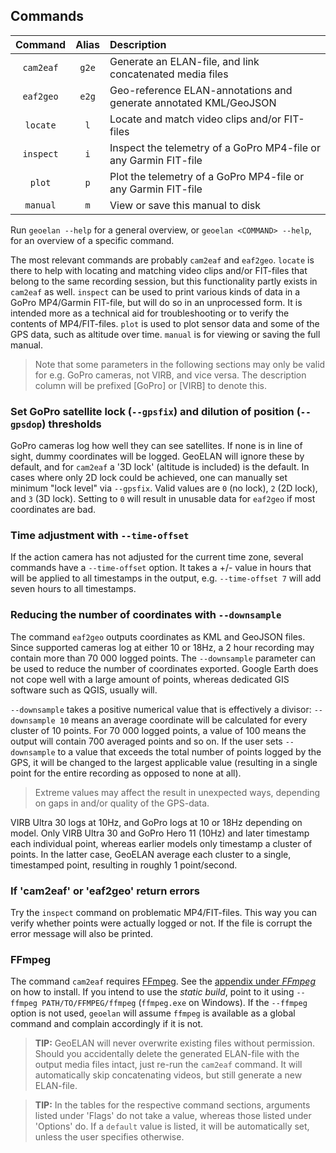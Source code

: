 ## Commands

| Command   | Alias | Description |
| :-------: | :---: | :---------- |
| `cam2eaf` | `g2e` | Generate an ELAN-file, and link concatenated media files |
| `eaf2geo` | `e2g` | Geo-reference ELAN-annotations and generate annotated KML/GeoJSON |
| `locate`  | `l`   | Locate and match video clips and/or FIT-files |
| `inspect` | `i`   | Inspect the telemetry of a GoPro MP4-file or any Garmin FIT-file |
| `plot`    | `p`   | Plot the telemetry of a GoPro MP4-file or any Garmin FIT-file |
| `manual`  | `m`   | View or save this manual to disk |

Run `geoelan --help` for a general overview, or `geoelan <COMMAND> --help`, for an overview of a specific command.

The most relevant commands are probably `cam2eaf` and `eaf2geo`. `locate` is there to help with locating and matching video clips and/or FIT-files that belong to the same recording session, but this functionality partly exists in `cam2eaf` as well. `inspect` can be used to print various kinds of data in a GoPro MP4/Garmin FIT-file, but will do so in an unprocessed form. It is intended more as a technical aid for troubleshooting or to verify the contents of MP4/FIT-files. `plot` is used to plot sensor data and some of the GPS data, such as altitude over time. `manual` is for viewing or saving the full manual.

> Note that some parameters in the following sections may only be valid for e.g. GoPro cameras, not VIRB, and vice versa. The description column will be prefixed \[GoPro\] or \[VIRB\] to denote this.

### Set GoPro satellite lock (`--gpsfix`) and dilution of position (`--gpsdop`) thresholds

GoPro cameras log how well they can see satellites. If none is in line of sight, dummy coordinates will be logged. GeoELAN will ignore these by default, and for `cam2eaf` a '3D lock' (altitude is included) is the default. In cases where only 2D lock could be achieved, one can manually set minimum "lock level" via `--gpsfix`. Valid values are `0` (no lock), `2` (2D lock), and `3` (3D lock). Setting to `0` will result in unusable data for `eaf2geo` if most coordinates are bad.

### Time adjustment with `--time-offset`

If the action camera has not adjusted for the current time zone, several commands have a `--time-offset` option. It takes a +/- value in hours that will be applied to all timestamps in the output, e.g. `--time-offset 7` will add seven hours to all timestamps.

### Reducing the number of coordinates with `--downsample`

The command `eaf2geo` outputs coordinates as KML and GeoJSON files. Since supported cameras log at either 10 or 18Hz, a 2 hour recording may contain more than 70 000 logged points. The `--downsample` parameter can be used to reduce the number of coordinates exported. Google Earth does not cope well with a large amount of points, whereas dedicated GIS software such as QGIS, usually will.

`--downsample` takes a positive numerical value that is effectively a divisor: `--downsample 10` means an average coordinate will be calculated for every cluster of 10 points. For 70 000 logged points, a value of 100 means the output will contain 700 averaged points and so on. If the user sets `--downsample` to a value that exceeds the total number of points logged by the GPS, it will be changed to the largest applicable value (resulting in a single point for the entire recording as opposed to none at all).

> Extreme values may affect the result in unexpected ways, depending on gaps in and/or quality of the GPS-data.

VIRB Ultra 30 logs at 10Hz, and GoPro logs at 10 or 18Hz depending on model. Only VIRB Ultra 30 and GoPro Hero 11 (10Hz) and later timestamp each individual point, whereas earlier models only timestamp a cluster of points. In the latter case, GeoELAN average each cluster to a single, timestamped point, resulting in roughly 1 point/second.

### If 'cam2eaf' or 'eaf2geo' return errors

Try the `inspect` command on problematic MP4/FIT-files. This way you can verify whether points were actually logged or not. If the file is corrupt the error message will also be printed.

### FFmpeg

The command `cam2eaf` requires [FFmpeg](https://ffmpeg.org). See the [appendix under _FFmpeg_](./04d_ffmpeg.md#ffmpeg) on how to install. If you intend to use the _static build_, point to it using `--ffmpeg PATH/TO/FFMPEG/ffmpeg` (`ffmpeg.exe` on Windows). If the `--ffmpeg` option is not used, `geoelan` will assume `ffmpeg` is available as a global command and complain accordingly if it is not.

> **TIP:** GeoELAN will never overwrite existing files without permission. Should you accidentally delete the generated ELAN-file with the output media files intact, just re-run the `cam2eaf` command. It will automatically skip concatenating videos, but still generate a new ELAN-file.

> **TIP:** In the tables for the respective command sections, arguments listed under 'Flags' do not take a value, whereas those listed under 'Options' do. If a `default` value is listed, it will be automatically set, unless the user specifies otherwise.
